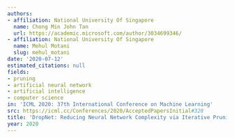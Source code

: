 ```yaml
---
authors:
- affiliation: National University Of Singapore
  name: Chong Min John Tan
  url: https://academic.microsoft.com/author/3034699346/
- affiliation: National University Of Singapore
  name: Mehul Motani
  slug: mehul_motani
date: '2020-07-12'
estimated_citations: null
fields:
- pruning
- artificial neural network
- artificial intelligence
- computer science
in: 'ICML 2020: 37th International Conference on Machine Learning'
src: https://icml.cc/Conferences/2020/AcceptedPapersInitial#328
title: 'DropNet: Reducing Neural Network Complexity via Iterative Pruning'
year: 2020
---
```

